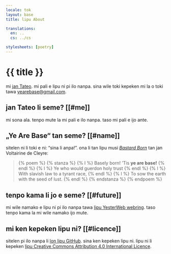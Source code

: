 ```yaml
---
locale: tok
layout: base
title: lipu About

translations:
  en: ..
  cs: ../cs

stylesheets: [poetry]
---
```


# {{ title }}

mi [jan Tateo](https://github.com/tadeassoucek). mi pali e lipu ni pi ilo nanpa. sina wile toki kepeken mi la o toki tawa [yearebase@gmail.com](mailto:yearebase@gmail.com).

## jan Tateo li seme? [[#me]]

mi sona ala. tenpo mute la mi pali e ilo nanpa. taso mi pali e ijo ante.

## „Ye Are Base“ tan seme? [[#name]]

sitelen ni li toki e ni: “sina li anpa!”. ona li tan lipu musi [_Bastard Born_](https://theanarchistlibrary.org/library/voltairine-de-cleyre-bastard-born) tan jan Voltairine de Cleyre:

<blockquote>
  {% poem %}
    {% stanza %}
      {% l %} Basely born! ’Tis <strong>ye are base!</strong> {% endl %}
      {% l %} Ye who would guerdon holy trust {% endl %}
      {% l %} With slavish law to a tyrant race, {% endl %}
      {% l %} To sow the earth with the seed of lust. {% endl %}
    {% endstanza %}
  {% endpoem %}
</blockquote>

## tenpo kama li jo e seme? [[#future]]

mi wile namako e lipu ni pi ilo nanpa tawa [lipu YesterWeb webring](https://yesterweb.org/webring/). taso tenpo kama la mi wile namako ijo mute.

## mi ken kepeken lipu ni? [[#licence]]

sitelen pi ilo nanpa li [lon lipu GitHub](https://github.com/yearebase/yearebase.github.io). sina ken kepeken lipu ni. lipu ni li kepeken [lipu Creative Commons Attribution 4.0 International Licence](https://creativecommons.org/licenses/by/4.0/).
